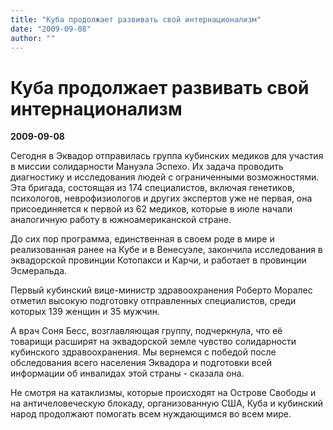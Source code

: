 ```yaml
---
title: "Куба продолжает развивать свой интернационализм"
date: "2009-09-08"
author: ""
---
```


# Куба продолжает развивать свой интернационализм

**2009-09-08** 

Сегодня в Эквадор отправилась группа кубинских медиков для участия в миссии солидарности Мануэла Эспехо. Их задача проводить диагностику и исследования людей с ограниченными возможностями. Эта бригада, состоящая из 174 специалистов, включая генетиков, психологов, неврофизиологов и других экспертов уже не первая, она присоединяется к первой из 62 медиков, которые в июле начали аналогичную работу в южноамериканской стране.

До сих пор программа, единственная в своем роде в мире и реализованная ранее на Кубе и в Венесуэле, закончила исследования в эквадорской провинции Котопакси и Карчи, и работает в провинции Эсмеральда.

Первый кубинский вице-министр здравоохранения Роберто Моралес отметил высокую подготовку отправленных специалистов, среди которых 139 женщин и 35 мужчин.

А врач Соня Бесс, возглавляющая группу, подчеркнула, что её товарищи расширят на эквадорской земле чувство солидарности кубинского здравоохранения. Мы вернемся с победой после обследования всего населения Эквадора и подготовки всей информации об инвалидах этой страны - сказала она.

Не смотря на катаклизмы, которые происходят на Острове Свободы и на античеловеческую блокаду, организованную США, Куба и кубинский народ продолжают помогать всем нуждающимся во всем мире.